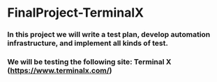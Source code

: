 # FinalProject-TerminalX

### In this project we will write a test plan, develop automation infrastructure, and implement all kinds of test.
### We will be testing the following site: Terminal X (https://www.terminalx.com/)